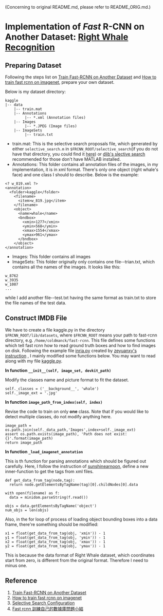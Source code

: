 (Concerning to original README.md, please refer to README_ORIG.md.)
# Implementation of *Fast* R-CNN on Another Dataset: [Right Whale Recognition](https://www.kaggle.com/c/noaa-right-whale-recognition)

## Preparing Dataset
Following the steps list on [Train Fast-RCNN on Another Dataset](https://github.com/zeyuanxy/fast-rcnn/tree/master/help/train) and [How to train fast rcnn on imagenet](http://sunshineatnoon.github.io/Train-fast-rcnn-model-on-imagenet-without-matlab/), prepare your own dataset.

Below is my dataset directory:
```
kaggle
|-- data
    |-- train.mat
    |-- Annotations
         |-- *.xml (Annotation files)
    |-- Images
         |-- *.JPEG (Image files)
    |-- ImageSets
         |-- train.txt
```
- train.mat: This is the selective search proposals file, which generated by either `selective_search.m` in `$FRCNN_ROOT/selective_search`(if you do not have that directory, you could find it [here](https://github.com/EdisonResearch/fast-rcnn/tree/master/selective_search)) or [dlib's slective search](http://dlib.net/) recommended for those don't have MATLAB installed.
- Annotations: This folder contains all annotation files of the images, in my implementation, it is in xml format. There's only one object (right whale's face) and one class I should to describe. Below is the example:
```
<? w_819.xml ?>
<annotation>
  <folder>kaggle</folder>
    <filename>
      <item>w_819.jpg</item>
    </filename>
    <object>
      <name>whale</name>
      <bndbox>
        <xmin>1277</xmin>
        <ymin>568</ymin>
        <xmax>1554</xmax>
        <ymax>961</ymax>
      </bndbox>
    </object>
</annotation>
```
- Images: This folder contains all images
- ImageSets: This folder originally only contains one file--trian.txt, which contains all the names of the images. It looks like this:
```
w_8762
w_3935
w_1087
...
```
while I add another file--test.txt having the same format as train.txt to store the file names of the test data.

## Construct IMDB File
We have to create a file kaggle.py in the directory `$FRCNN_ROOT/lib/datasets`, where `$FRCNN_ROOT` means your path to fast-rcnn directory, e.g. `/home/coldmanck/fast-rcnn`. This file defines some functions which tell fast rcnn how to read ground truth boxes and how to find images on disk. Following the example file [inria.py](https://github.com/EdisonResearch/fast-rcnn/blob/master/lib/datasets/inria.py) created by [zeyuanxy's instruction](https://github.com/zeyuanxy/fast-rcnn/tree/master/help/train) , I mainly modified some functions below. You may want to read along with my file [kaggle.py](https://github.com/coldmanck/fast-rcnn/blob/master/lib/datasets/kaggle.py).

**In function `__init__(self, image_set, devkit_path)`**

Modify the classes name and picture format to fit the dataset.
```
self._classes = ('__background__', 'whale')
self._image_ext = '.jpg'
```

**In function `image_path_from_index(self, index)`**

Revise the code to train on only **one** class. Note that if you would like to detect multiple classes, do not modify anything here.
```
image_path = os.path.join(self._data_path,'Images',index+self._image_ext)
assert os.path.exists(image_path), 'Path does not exist: {}'.format(image_path)
return image_path
```

**In function `_load_imagenet_annotation`**

This is th function for parsing annotations which should be figured out carefully. Here, I follow the instruction of [sunshinearnoon](http://sunshineatnoon.github.io/Train-fast-rcnn-model-on-imagenet-without-matlab/), define a new inner-function to get the tags from xml files.
```
def get_data_from_tag(node,tag):
  return node.getElementsByTagName(tag)[0].childNodes[0].data

with open(filename) as f:
  data = minidom.parseString(f.read())
  
objs = data.getElementsByTagName('object')
num_objs = len(objs)
```
Also, in the for loop of process of loading object bounding boxes into a data frame, there're something should be modified:
```
x1 = float(get_data_from_tag(obj, 'xmin')) - 1
y1 = float(get_data_from_tag(obj, 'ymin')) - 1
x2 = float(get_data_from_tag(obj, 'xmax')) - 1
y2 = float(get_data_from_tag(obj, 'ymax')) - 1
```
This is because the data format of Right Whale dataset, which coordinates start from zero, is different from the original format. Therefore I need to minus one.


## Reference
1. [Train Fast-RCNN on Another Dataset](https://github.com/zeyuanxy/fast-rcnn/tree/master/help/train)
2. [How to train fast rcnn on imagenet](http://sunshineatnoon.github.io/Train-fast-rcnn-model-on-imagenet-without-matlab/)
3. [Selective Search Configuration](https://github.com/rbgirshick/fast-rcnn/issues/26)
4. [Fast rcnn 訓練自己的數據庫問題小結](http://blog.csdn.net/hao529good/article/details/46544163)
